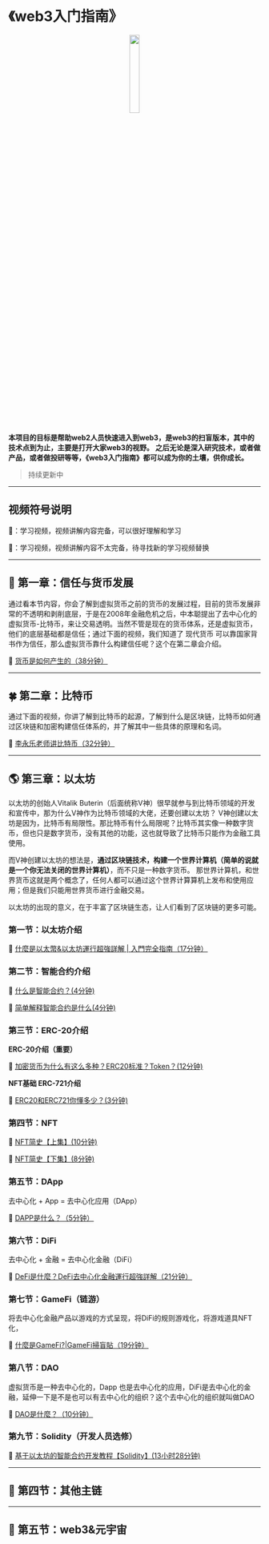 # 《web3入门指南》

<p align="center">
    <img style="width:20%" src="https://avatars.githubusercontent.com/u/103578478?s=400&u=3a770eba2551741bb28d6be0ffe3d094fb189967&v=4" />
</p>

**本项目的目标是帮助web2人员快速进入到web3，是web3的扫盲版本，其中的技术点到为止，主要是打开大家web3的视野。**
**之后无论是深入研究技术，或者做产品，或者做投研等等，《web3入门指南》都可以成为你的土壤，供你成长。**

> 持续更新中

---

## 视频符号说明

🔺：学习视频，视频讲解内容完备，可以很好理解和学习

🔻：学习视频，视频讲解内容不太完备，待寻找新的学习视频替换

---

## 🌵 第一章：信任与货币发展

通过看本节内容，你会了解到虚拟货币之前的货币的发展过程，目前的货币发展非常的不透明和剥削底层，于是在2008年金融危机之后，中本聪提出了去中心化的虚拟货币-比特币，来让交易透明。当然不管是现在的货币体系，还是虚拟货币，他们的底层基础都是信任；通过下面的视频，我们知道了 现代货币 可以靠国家背书作为信任，那么虚拟货币靠什么构建信任呢？这个在第二章会介绍。

🔺 [货币是如何产生的（38分钟）](https://www.youtube.com/watch?v=jW6AxaKjEmE)


---

## 🍀 第二章：比特币

通过下面的视频，你讲了解到比特币的起源，了解到什么是区块链，比特币如何通过区块链和加密构建信任体系的，并了解其中一些具体的原理和名词。

🔺 [李永乐老师讲比特币（32分钟）](https://www.bilibili.com/video/BV13F41187hT/?spm_id_from=333.788.recommend_more_video.-1)


---

## 🌎 第三章：以太坊

以太坊的创始人Vitalik Buterin（后面统称V神）很早就参与到比特币领域的开发和宣传中，那为什么V神作为比特币领域的大佬，还要创建以太坊？
V神创建以太坊是因为，比特币有局限性。那比特币有什么局限呢？比特币其实像一种数字货币，但也只是数字货币，没有其他的功能，这也就导致了比特币只能作为金融工具使用。

而V神创建以太坊的想法是，**通过区块链技术，构建一个世界计算机（简单的说就是一个你无法关闭的世界计算机）**，而不只是一种数字货币。
那世界计算机，和世界货币这就是两个概念了，任何人都可以通过这个世界计算算机上发布和使用应用；但是我们只能用世界货币进行金融交易。

以太坊的出现的意义，在于丰富了区块链生态，让人们看到了区块链的更多可能。

### 第一节：以太坊介绍

🔺 [什麼是以太幣&以太坊運行超強詳解 | 入門完全指南（17分钟）](https://www.youtube.com/watch?v=26kR2vUbbJo)


### 第二节：智能合约介绍

🔻 [什么是智能合约？(4分钟)](https://www.bilibili.com/video/BV1c64y1k7r7?spm_id_from=333.337.search-card.all.click)

🔻 [简单解释智能合约是什么(4分钟)](https://www.bilibili.com/video/BV1sW411B7mS/?spm_id_from=333.788.recommend_more_video.-1)


### 第三节：ERC-20介绍

**ERC-20介绍（重要）**

🔺 [加密货币为什么有这么多种？ERC20标准？Token？(12分钟)](https://www.bilibili.com/video/BV1qT4y1U7b2?spm_id_from=333.880.my_history.page.click)

**NFT基础 ERC-721介绍**

🔺 [ERC20和ERC721你懂多少？(3分钟)](https://www.bilibili.com/video/BV1yt411v7PR?spm_id_from=333.337.search-card.all.click)


### 第四节：NFT

🔺 [NFT简史【上集】(10分钟)](https://www.bilibili.com/video/BV18h41187ZS?spm_id_from=333.337.search-card.all.click)

🔺 [NFT简史【下集】(8分钟)](https://www.bilibili.com/video/BV1644y1i7yD/?spm_id_from=333.788.recommend_more_video.-1)


### 第五节：DApp

去中心化 + App = 去中心化应用（DApp）

🔻 [DAPP是什么？（5分钟）](https://www.youtube.com/watch?v=n17gNvUcTOs)

### 第六节：DiFi

去中心化 + 金融 = 去中心化金融（DiFi）

🔺 [DeFi是什麼？DeFi去中心化金融運行超強詳解（21分钟）](https://www.youtube.com/watch?v=KJhG9NAq-dg)

### 第七节：GameFi（链游）

将去中心化金融产品以游戏的方式呈现，将DiFi的规则游戏化，将游戏道具NFT化，

🔺 [什麼是GameFi?|GameFi掃盲貼（19分钟）](https://www.youtube.com/watch?v=6-qb9WFmj14)

### 第八节：DAO

虚拟货币是一种去中心化的，Dapp 也是去中心化的应用，DiFi是去中心化的金融，延伸一下是不是也可以有去中心化的组织？这个去中心化的组织就叫做DAO

🔺 [DAO是什麼？（10分钟）](https://www.youtube.com/watch?v=2vdfMibmo-8)

### 第九节：Solidity（开发人员选修）

🔻 [基于以太坊的智能合约开发教程【Solidity】(13小时28分钟)](https://www.bilibili.com/video/BV1St411a7Pk?spm_id_from=333.337.search-card.all.click)

---

## 🌻 第四节：其他主链

---

## 🌝 第五节：web3&元宇宙

